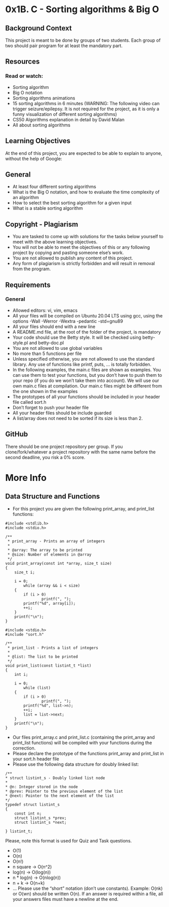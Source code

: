 # 0x1B. C - Sorting algorithms & Big O

## Background Context

This project is meant to be done by groups of two students. Each group of
two should pair program for at least the mandatory part.

## Resources
### Read or watch:

* Sorting algorithm
* Big O notation
* Sorting algorithms animations
* 15 sorting algorithms in 6 minutes (WARNING: The following video can trigger
seizure/epilepsy. It is not required for the project, as it is only a funny
visualization of different sorting algorithms)
* CS50 Algorithms explanation in detail by David Malan
* All about sorting algorithms

## Learning Objectives
At the end of this project, you are expected to be able to explain to anyone,
without the help of Google:

## General
* At least four different sorting algorithms
* What is the Big O notation, and how to evaluate the time complexity of an
algorithm
* How to select the best sorting algorithm for a given input
* What is a stable sorting algorithm

## Copyright - Plagiarism
* You are tasked to come up with solutions for the tasks below yourself to meet
with the above learning objectives.
* You will not be able to meet the objectives of this or any following project
by copying and pasting someone else’s work.
* You are not allowed to publish any content of this project.
* Any form of plagiarism is strictly forbidden and will result in removal from
the program.

## Requirements
### General
* Allowed editors: vi, vim, emacs
* All your files will be compiled on Ubuntu 20.04 LTS using gcc, using the
options -Wall -Werror -Wextra -pedantic -std=gnu89
* All your files should end with a new line
* A README.md file, at the root of the folder of the project, is mandatory
* Your code should use the Betty style. It will be checked using betty-style.pl
and betty-doc.pl
* You are not allowed to use global variables
* No more than 5 functions per file
* Unless specified otherwise, you are not allowed to use the standard library.
Any use of functions like printf, puts, … is totally forbidden.
* In the following examples, the main.c files are shown as examples. You can
use them to test your functions, but you don’t have to push them to your repo
(if you do we won’t take them into account). We will use our own main.c files
at compilation. Our main.c files might be different from the one shown in the
examples
* The prototypes of all your functions should be included in your header file
called sort.h
* Don’t forget to push your header file
* All your header files should be include guarded
* A list/array does not need to be sorted if its size is less than 2.

## GitHub
There should be one project repository per group. If you clone/fork/whatever a
project repository with the same name before the second deadline, you risk a 0%
score.

# More Info
## Data Structure and Functions
* For this project you are given the following print_array, and print_list
functions:
```
#include <stdlib.h>
#include <stdio.h>

/**
 * print_array - Prints an array of integers
 *
 * @array: The array to be printed
 * @size: Number of elements in @array
 */
void print_array(const int *array, size_t size)
{
	size_t i;

	i = 0;
        while (array && i < size)
	{
		if (i > 0)
                printf(", ");
		printf("%d", array[i]);
		++i;
	}
	printf("\n");
}
```
```
#include <stdio.h>
#include "sort.h"

/**
 * print_list - Prints a list of integers
 *
 * @list: The list to be printed
 */
void print_list(const listint_t *list)
{
	int i;

	i = 0;
        while (list)
	{
		if (i > 0)
                printf(", ");
		printf("%d", list->n);
		++i;
		list = list->next;
	}
	printf("\n");
}
```
* Our files print_array.c and print_list.c (containing the print_array and
print_list functions) will be compiled with your functions during the
correction.
* Please declare the prototype of the functions print_array and print_list in
your sort.h header file
* Please use the following data structure for doubly linked list:
```
/**
* struct listint_s - Doubly linked list node
*
* @n: Integer stored in the node
* @prev: Pointer to the previous element of the list
* @next: Pointer to the next element of the list
*/
typedef struct listint_s
{
	const int n;
	struct listint_s *prev;
	struct listint_s *next;

} listint_t;
```

Please, note this format is used for Quiz and Task questions.

* O(1)
* O(n)
* O(n!)
* n square -> O(n^2)
* log(n) -> O(log(n))
* n * log(n) -> O(nlog(n))
* n + k -> O(n+k)
* …
Please use the “short” notation (don’t use constants). Example: O(nk) or O(wn)
should be written O(n). If an answer is required within a file, all your
answers files must have a newline at the end.